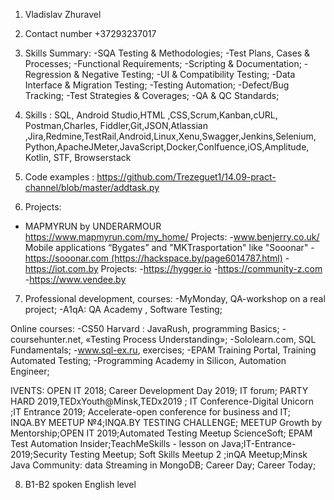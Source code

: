 1. Vladislav Zhuravel

2. Contact number +37293237017

3. Skills Summary:
-SQA Testing & Methodologies;
-Test Plans, Cases & Processes;
-Functional Requirements;
-Scripting & Documentation;
-Regression & Negative Testing;
-UI & Compatibility Testing;
-Data Interface & Migration Testing;
-Testing Automation;
-Defect/Bug Tracking;
-Test Strategies & Coverages;
-QA & QC Standards;

4. Skills :
SQL, Android Studio,HTML ,CSS,Scrum,Kanban,cURL, Postman,Charles,
Fiddler,Git,JSON,Atlassian ,Jira,Redmine,TestRail,Android,Linux,Xenu,Swagger,Jenkins,Selenium,
Python,ApacheJMeter,JavaScript,Docker,Conlfuence,iOS,Amplitude, Kotlin, STF, Browserstack

5. Code examples : https://github.com/Trezeguet1/14.09-pract-channel/blob/master/addtask.py

6. Projects:
- MAPMYRUN by UNDERARMOUR https://www.mapmyrun.com/my_home/
Projects:
-www.benjerry.co.uk/
Mobile applications “Bygates” and "MKTrasportation" like "Sooonar"
-https://sooonar.com (https://hackspace.by/page6014787.html)
-https://iot.com.by
Projects:
-https://hygger.io
-https://community-z.com
-https://www.vendee.by

7. Professional development, courses:
-MyMonday, QA-workshop on a real project;
-A1qA: QA Academy , Software Testing;

Online courses:
-CS50 Harvard : JavaRush, programming Basics;
-coursehunter.net, «Testing Process Understanding»;
-Sololearn.com, SQL Fundamentals;
-www.sql-ex.ru, exercises;
-EPAM Training Portal, Training Automated Testing;
-Programming Academy in Silicon, Automation Engineer;

IVENTS:
 OPEN IT 2018; Career Development Day 2019; IT forum; PARTY HARD 2019,TEDxYouth@Minsk,TEDx2019 ; IT Conference-Digital Unicorn ;IT Entrance 2019; Accelerate-open conference for business and IT; INQA.BY MEETUP №4;INQA.BY TESTING CHALLENGE; MEETUP Growth by Mentorship;OPEN IT 2019;Automated Testing Meetup ScienceSoft; EPAM Test Automation Insider;TeachMeSkills - lesson on Java;IT-Entrance-2019;Security Testing Meetup; Soft Skills Meetup 2 ;inQA Meetup;Minsk Java Community: data Streaming in MongoDB; Career Day; Career Today;

8. B1-B2 spoken English level
